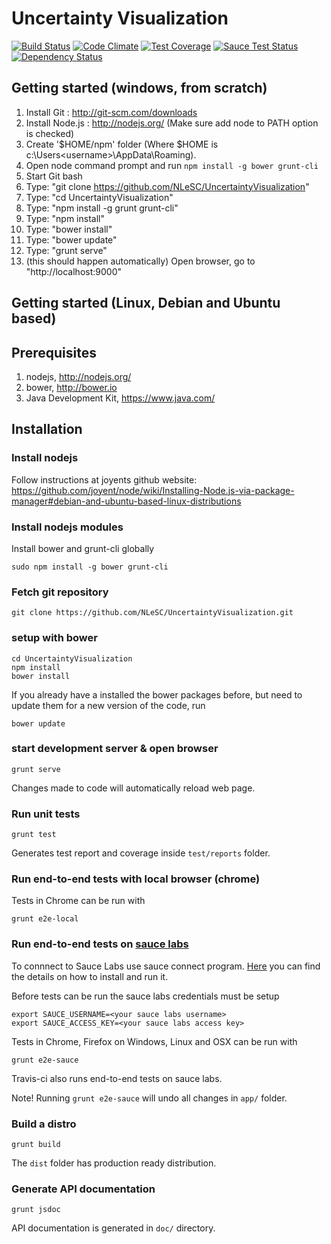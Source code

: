 Uncertainty Visualization
=========================

[![Build Status](https://travis-ci.org/NLeSC/UncertaintyVisualization.svg?branch=master)](https://travis-ci.org/NLeSC/UncertaintyVisualization)
[![Code Climate](https://codeclimate.com/github/NLeSC/UncertaintyVisualization/badges/gpa.svg)](https://codeclimate.com/github/NLeSC/UncertaintyVisualization)
[![Test Coverage](https://codeclimate.com/github/NLeSC/UncertaintyVisualization/badges/coverage.svg)](https://codeclimate.com/github/NLeSC/UncertaintyVisualization)
[![Sauce Test Status](https://saucelabs.com/buildstatus/uncertaintyvis)](https://saucelabs.com/u/uncertaintyvis)
[![Dependency Status](https://gemnasium.com/NLeSC/UncertaintyVisualization.svg)](https://gemnasium.com/NLeSC/UncertaintyVisualization)

Getting started (windows, from scratch)
---------------------------------------

1. Install Git : 	http://git-scm.com/downloads
2. Install Node.js : 	http://nodejs.org/ (Make sure add node to PATH option is checked)
  1. Create '$HOME/npm' folder (Where $HOME is c:\Users\<username>\AppData\Roaming).
  2. Open node command prompt and run `npm install -g bower grunt-cli`
3. Start Git bash
4. Type: "git clone https://github.com/NLeSC/UncertaintyVisualization"
5. Type: "cd UncertaintyVisualization"
6. Type: "npm install -g grunt grunt-cli"
7. Type: "npm install"
8. Type: "bower install"
9. Type: "bower update"
10. Type: "grunt serve"
11. (this should happen automatically) Open browser, go to "http://localhost:9000"

Getting started (Linux, Debian and Ubuntu based)
-------------------------------------------------

Prerequisites
------------

1. nodejs, http://nodejs.org/
2. bower, http://bower.io
3. Java Development Kit, https://www.java.com/

Installation
------------

### Install nodejs

Follow instructions at joyents github website:
https://github.com/joyent/node/wiki/Installing-Node.js-via-package-manager#debian-and-ubuntu-based-linux-distributions

### Install nodejs modules
Install bower and grunt-cli globally
```
sudo npm install -g bower grunt-cli
```

### Fetch git repository
```
git clone https://github.com/NLeSC/UncertaintyVisualization.git
```

### setup with bower
```
cd UncertaintyVisualization
npm install
bower install
```
If you already have a installed the bower packages before, but need to update them for a new version of the code, run
```
bower update
```

### start development server & open browser
```
grunt serve
```
Changes made to code will automatically reload web page.

### Run unit tests

```
grunt test
```
Generates test report and coverage inside `test/reports` folder.

### Run end-to-end tests with local browser (chrome)

Tests in Chrome can be run with
```
grunt e2e-local
```

### Run end-to-end tests on [sauce labs](https://saucelabs.com/)

To connnect to Sauce Labs use sauce connect program. [Here](https://docs.saucelabs.com/reference/sauce-connect/) you can find the details on how to install and run it.

Before tests can be run the sauce labs credentials must be setup

```
export SAUCE_USERNAME=<your sauce labs username>
export SAUCE_ACCESS_KEY=<your sauce labs access key>
```

Tests in Chrome, Firefox on Windows, Linux and OSX can be run with
```
grunt e2e-sauce
```

Travis-ci also runs end-to-end tests on sauce labs.

Note! Running `grunt e2e-sauce` will undo all changes in `app/` folder.

### Build a distro

```
grunt build
```
The `dist` folder has production ready distribution.

### Generate API documentation

```
grunt jsdoc
```

API documentation is generated in `doc/` directory.
